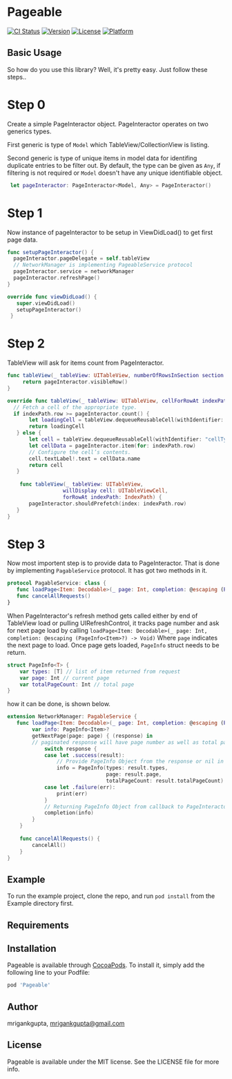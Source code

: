 # Pageable

[![CI Status](https://img.shields.io/travis/mrigankgupta/Pageable.svg?style=flat)](https://travis-ci.org/mrigankgupta/Pageable)
[![Version](https://img.shields.io/cocoapods/v/Pageable.svg?style=flat)](https://cocoapods.org/pods/Pageable)
[![License](https://img.shields.io/cocoapods/l/Pageable.svg?style=flat)](https://cocoapods.org/pods/Pageable)
[![Platform](https://img.shields.io/cocoapods/p/Pageable.svg?style=flat)](https://cocoapods.org/pods/Pageable)


## Basic Usage

So how do you use this library? Well, it's pretty easy. Just follow these steps..
# Step 0
Create a simple PageInteractor object. PageInteractor operates on two generics types. 

First generic is type of `Model` which TableView/CollectionView is listing.

Second generic is type of unique items in model data for identifing duplicate entries to be filter out.
By default, the type can be given as `Any`, if filtering is not required or `Model` doesn't have any unique identifiable object.

```swift
 let pageInteractor: PageInteractor<Model, Any> = PageInteractor()
```

# Step 1
Now instance of pageInteractor to be setup in ViewDidLoad() to get first page data.
```swift
func setupPageInteractor() {
  pageInteractor.pageDelegate = self.tableView
  // NetworkManager is implementing PageableService protocol
  pageInteractor.service = networkManager
  pageInteractor.refreshPage()
}

override func viewDidLoad() {
   super.viewDidLoad()
   setupPageInteractor()
 }
 ```
 # Step 2
 TableView will ask for items count from PageInteractor.
 ```swift
 func tableView(_ tableView: UITableView, numberOfRowsInSection section: Int) -> Int {
      return pageInteractor.visibleRow()
 }
 
 override func tableView(_ tableView: UITableView, cellForRowAt indexPath: IndexPath) -> UITableViewCell {
   // Fetch a cell of the appropriate type.
   if indexPath.row >= pageInteractor.count() {
        let loadingCell = tableView.dequeueReusableCell(withIdentifier: "loadingCell", for: indexPath)
        return loadingCell
    } else {
        let cell = tableView.dequeueReusableCell(withIdentifier: "cellTypeIdentifier", for: indexPath)
        let cellData = pageInteractor.item(for: indexPath.row)
        // Configure the cell’s contents.
        cell.textLabel!.text = cellData.name
        return cell
    }
    
     func tableView(_ tableView: UITableView,
                   willDisplay cell: UITableViewCell,
                   forRowAt indexPath: IndexPath) {
        pageInteractor.shouldPrefetch(index: indexPath.row)
    }
}
 ```
 # Step 3
Now most importent step is to provide data to PageInteractor. That is done by implementing `PagableService` protocol. It has got two methods in it.
 ```swift
 protocol PagableService: class {
    func loadPage<Item: Decodable>(_ page: Int, completion: @escaping (PageInfo<Item>?) -> Void)
    func cancelAllRequests()
}
```
When PageInteractor's refresh method gets called either by end of TableView load or pulling UIRefreshControl, it tracks page number and ask for next page load by calling 
`loadPage<Item: Decodable>(_ page: Int, completion: @escaping (PageInfo<Item>?) -> Void)`
Where `page` indicates the next page to load. Once page gets loaded, `PageInfo` struct needs to be return.
```swift
struct PageInfo<T> {
    var types: [T] // list of item returned from request
    var page: Int // current page
    var totalPageCount: Int // total page
}
```
how it can be done, is shown below.
```swift
extension NetworkManager: PagableService {
   func loadPage<Item: Decodable>(_ page: Int, completion: @escaping (PageInfo<Item>?) -> Void) {
        var info: PageInfo<Item>?
        getNextPage(page: page) { (response) in
        // paginated response will have page number as well as total page
            switch response {
            case let .success(result):
                // Provide PageInfo Object from the response or nil in case no response
                info = PageInfo(types: result.types,
                                page: result.page,
                                totalPageCount: result.totalPageCount)
            case let .failure(err):
                print(err)
            }
            // Returning PageInfo Object from callback to PageInteractor
            completion(info)
        }
    }
    
    func cancelAllRequests() {
        cancelAll()
    }
}
```
## Example

To run the example project, clone the repo, and run `pod install` from the Example directory first.

## Requirements

## Installation

Pageable is available through [CocoaPods](https://cocoapods.org). To install
it, simply add the following line to your Podfile:

```ruby
pod 'Pageable'
```

## Author

mrigankgupta, mrigankgupta@gmail.com

## License

Pageable is available under the MIT license. See the LICENSE file for more info.
